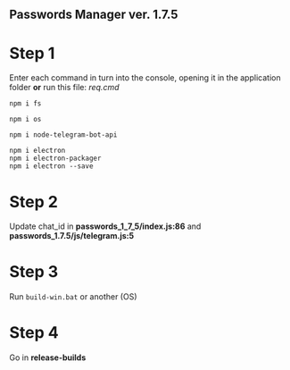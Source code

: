 ## Passwords Manager  ver. 1.7.5

# Step 1
Enter each command in turn into the console, opening it in the application folder **or** run this file: *req.cmd*
```
npm i fs

npm i os 

npm i node-telegram-bot-api 

npm i electron
npm i electron-packager
npm i electron --save
```

# Step 2

Update chat_id in **passwords_1_7_5/index.js:86** and **passwords_1.7.5/js/telegram.js:5** 

# Step 3
Run ``build-win.bat`` or another (OS)

# Step 4
Go in **release-builds**
